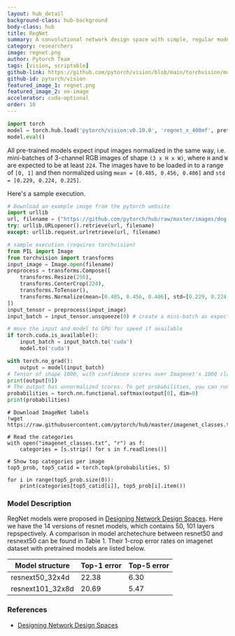 ```yaml
---
layout: hub_detail
background-class: hub-background
body-class: hub
title: RegNet
summary: A convolutional network design space with simple, regular models.
category: researchers
image: regnet.png
author: Pytorch Team
tags: [vision, scriptable]
github-link: https://github.com/pytorch/vision/blob/main/torchvision/models/regnet.py
github-id: pytorch/vision
featured_image_1: regnet.png
featured_image_2: no-image
accelerator: cuda-optional
order: 10
---
```


```python
import torch
model = torch.hub.load('pytorch/vision:v0.10.0', 'regnet_x_400mf', pretrained=True)
model.eval()
```

All pre-trained models expect input images normalized in the same way,
i.e. mini-batches of 3-channel RGB images of shape `(3 x H x W)`, where `H` and `W` are expected to be at least `224`.
The images have to be loaded in to a range of `[0, 1]` and then normalized using `mean = [0.485, 0.456, 0.406]`
and `std = [0.229, 0.224, 0.225]`.

Here's a sample execution.

```python
# Download an example image from the pytorch website
import urllib
url, filename = ("https://github.com/pytorch/hub/raw/master/images/dog.jpg", "dog.jpg")
try: urllib.URLopener().retrieve(url, filename)
except: urllib.request.urlretrieve(url, filename)
```

```python
# sample execution (requires torchvision)
from PIL import Image
from torchvision import transforms
input_image = Image.open(filename)
preprocess = transforms.Compose([
    transforms.Resize(256),
    transforms.CenterCrop(224),
    transforms.ToTensor(),
    transforms.Normalize(mean=[0.485, 0.456, 0.406], std=[0.229, 0.224, 0.225]),
])
input_tensor = preprocess(input_image)
input_batch = input_tensor.unsqueeze(0) # create a mini-batch as expected by the model

# move the input and model to GPU for speed if available
if torch.cuda.is_available():
    input_batch = input_batch.to('cuda')
    model.to('cuda')

with torch.no_grad():
    output = model(input_batch)
# Tensor of shape 1000, with confidence scores over Imagenet's 1000 classes
print(output[0])
# The output has unnormalized scores. To get probabilities, you can run a softmax on it.
probabilities = torch.nn.functional.softmax(output[0], dim=0)
print(probabilities)
```

```
# Download ImageNet labels
!wget https://raw.githubusercontent.com/pytorch/hub/master/imagenet_classes.txt
```

```
# Read the categories
with open("imagenet_classes.txt", "r") as f:
    categories = [s.strip() for s in f.readlines()]

# Show top categories per image
top5_prob, top5_catid = torch.topk(probabilities, 5)

for i in range(top5_prob.size(0)):
    print(categories[top5_catid[i]], top5_prob[i].item())
```

### Model Description

RegNet models were proposed in [Designing Network Design Spaces](https://arxiv.org/abs/2003.13678v1).
Here we have the 14 versions of resnet models, which contains 50, 101 layers repspectively.
A comparison in model archetechure between resnet50 and resnext50 can be found in Table 1.
Their 1-crop error rates on imagenet dataset with pretrained models are listed below.

|  Model structure  | Top-1 error | Top-5 error |
| ----------------- | ----------- | ----------- |
|  resnext50_32x4d  | 22.38       | 6.30        |
|  resnext101_32x8d | 20.69       | 5.47        |

### References

 - [Designing Network Design Spaces](https://arxiv.org/abs/2003.13678v1)
